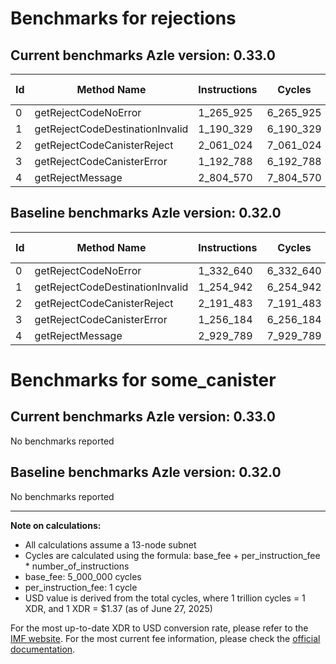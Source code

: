 # Benchmarks for rejections

## Current benchmarks Azle version: 0.33.0

| Id  | Method Name                     | Instructions | Cycles    | USD           | USD/Million Calls | Change                              |
| --- | ------------------------------- | ------------ | --------- | ------------- | ----------------- | ----------------------------------- |
| 0   | getRejectCodeNoError            | 1_265_925    | 6_265_925 | $0.0000085843 | $8.58             | <font color="green">-66_715</font>  |
| 1   | getRejectCodeDestinationInvalid | 1_190_329    | 6_190_329 | $0.0000084808 | $8.48             | <font color="green">-64_613</font>  |
| 2   | getRejectCodeCanisterReject     | 2_061_024    | 7_061_024 | $0.0000096736 | $9.67             | <font color="green">-130_459</font> |
| 3   | getRejectCodeCanisterError      | 1_192_788    | 6_192_788 | $0.0000084841 | $8.48             | <font color="green">-63_396</font>  |
| 4   | getRejectMessage                | 2_804_570    | 7_804_570 | $0.0000106923 | $10.69            | <font color="green">-125_219</font> |

## Baseline benchmarks Azle version: 0.32.0

| Id  | Method Name                     | Instructions | Cycles    | USD           | USD/Million Calls |
| --- | ------------------------------- | ------------ | --------- | ------------- | ----------------- |
| 0   | getRejectCodeNoError            | 1_332_640    | 6_332_640 | $0.0000086757 | $8.67             |
| 1   | getRejectCodeDestinationInvalid | 1_254_942    | 6_254_942 | $0.0000085693 | $8.56             |
| 2   | getRejectCodeCanisterReject     | 2_191_483    | 7_191_483 | $0.0000098523 | $9.85             |
| 3   | getRejectCodeCanisterError      | 1_256_184    | 6_256_184 | $0.0000085710 | $8.57             |
| 4   | getRejectMessage                | 2_929_789    | 7_929_789 | $0.0000108638 | $10.86            |

# Benchmarks for some_canister

## Current benchmarks Azle version: 0.33.0

No benchmarks reported

## Baseline benchmarks Azle version: 0.32.0

No benchmarks reported

---

**Note on calculations:**

- All calculations assume a 13-node subnet
- Cycles are calculated using the formula: base_fee + per_instruction_fee \* number_of_instructions
- base_fee: 5_000_000 cycles
- per_instruction_fee: 1 cycle
- USD value is derived from the total cycles, where 1 trillion cycles = 1 XDR, and 1 XDR = $1.37 (as of June 27, 2025)

For the most up-to-date XDR to USD conversion rate, please refer to the [IMF website](https://www.imf.org/external/np/fin/data/rms_sdrv.aspx).
For the most current fee information, please check the [official documentation](https://internetcomputer.org/docs/references/cycles-cost-formulas).
